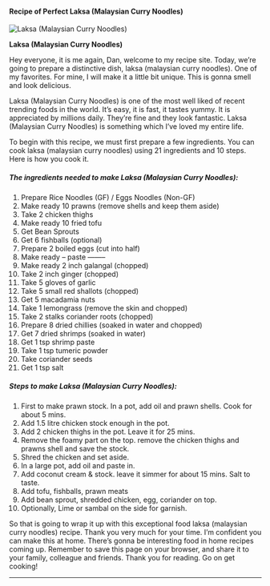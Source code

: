             

#### Recipe of Perfect Laksa (Malaysian Curry Noodles)

![Laksa (Malaysian Curry Noodles)](https://img-global.cpcdn.com/recipes/d2cac91e1285be12/751x532cq70/laksa-malaysian-curry-noodles-recipe-main-photo.jpg)

**Laksa (Malaysian Curry Noodles)**

Hey everyone, it is me again, Dan, welcome to my recipe site. Today, we’re going to prepare a distinctive dish, laksa (malaysian curry noodles). One of my favorites. For mine, I will make it a little bit unique. This is gonna smell and look delicious.

Laksa (Malaysian Curry Noodles) is one of the most well liked of recent trending foods in the world. It’s easy, it is fast, it tastes yummy. It is appreciated by millions daily. They’re fine and they look fantastic. Laksa (Malaysian Curry Noodles) is something which I’ve loved my entire life.

To begin with this recipe, we must first prepare a few ingredients. You can cook laksa (malaysian curry noodles) using 21 ingredients and 10 steps. Here is how you cook it.

##### The ingredients needed to make Laksa (Malaysian Curry Noodles):

1.  Prepare Rice Noodles (GF) / Eggs Noodles (Non-GF)
2.  Make ready 10 prawns (remove shells and keep them aside)
3.  Take 2 chicken thighs
4.  Make ready 10 fried tofu
5.  Get Bean Sprouts
6.  Get 6 fishballs (optional)
7.  Prepare 2 boiled eggs (cut into half)
8.  Make ready – paste ——–
9.  Make ready 2 inch galangal (chopped)
10.  Take 2 inch ginger (chopped)
11.  Take 5 gloves of garlic
12.  Take 5 small red shallots (chopped)
13.  Get 5 macadamia nuts
14.  Take 1 lemongrass (remove the skin and chopped)
15.  Take 2 stalks coriander roots (chopped)
16.  Prepare 8 dried chillies (soaked in water and chopped)
17.  Get 7 dried shrimps (soaked in water)
18.  Get 1 tsp shrimp paste
19.  Take 1 tsp tumeric powder
20.  Take coriander seeds
21.  Get 1 tsp salt

##### Steps to make Laksa (Malaysian Curry Noodles):

1.  First to make prawn stock. In a pot, add oil and prawn shells. Cook for about 5 mins.
2.  Add 1.5 litre chicken stock enough in the pot.
3.  Add 2 chicken thighs in the pot. Leave it for 25 mins.
4.  Remove the foamy part on the top. remove the chicken thighs and prawns shell and save the stock.
5.  Shred the chicken and set aside.
6.  In a large pot, add oil and paste in.
7.  Add coconut cream & stock. leave it simmer for about 15 mins. Salt to taste.
8.  Add tofu, fishballs, prawn meats
9.  Add bean sprout, shredded chicken, egg, coriander on top.
10.  Optionally, Lime or sambal on the side for garnish.

So that is going to wrap it up with this exceptional food laksa (malaysian curry noodles) recipe. Thank you very much for your time. I’m confident you can make this at home. There’s gonna be interesting food in home recipes coming up. Remember to save this page on your browser, and share it to your family, colleague and friends. Thank you for reading. Go on get cooking!

* * *